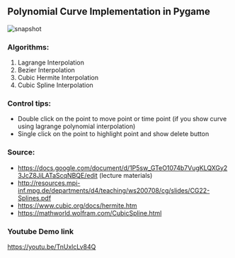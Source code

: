 ## Polynomial Curve Implementation in Pygame

![snapshot](https://user-images.githubusercontent.com/15272829/81061488-68938080-8f0f-11ea-98c8-f2545ab8dafe.png)

### Algorithms: 
1. Lagrange Interpolation
2. Bezier Interpolation 
3. Cubic Hermite Interpolation
4. Cubic Spline Interpolation

### Control tips:
- Double click on the point to move point or time point (if you show curve using lagrange polynomial interpolation)
- Single click on the point to highlight point and show delete button

### Source:

- https://docs.google.com/document/d/1P5sw_GTeO1074b7VugKLQXGy23JcZ8JiLATaScqNBQE/edit (lecture materials)
- http://resources.mpi-inf.mpg.de/departments/d4/teaching/ws200708/cg/slides/CG22-Splines.pdf
- https://www.cubic.org/docs/hermite.htm
- https://mathworld.wolfram.com/CubicSpline.html

### Youtube Demo link

https://youtu.be/TnUxlcLv84Q
